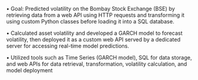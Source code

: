 • Goal: Predicted volatility on the Bombay Stock Exchange (BSE) by retrieving data from a web API using
HTTP requests and transforming it using custom Python classes before loading it into a SQL database.

• Calculated asset volatility and developed a GARCH model to forecast volatility, then deployed it as a custom
web API served by a dedicated server for accessing real-time model predictions.

• Utilized tools such as Time Series (GARCH model), SQL for data storage, and web APIs for data retrieval,
transformation, volatility calculation, and model deployment
